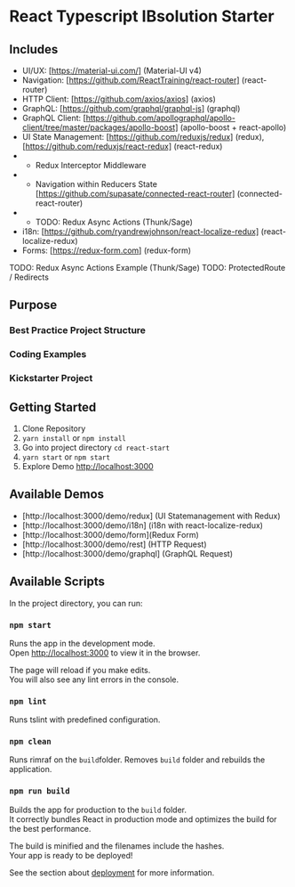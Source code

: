 
# React Typescript IBsolution Starter
## Includes
-   UI/UX: [https://material-ui.com/] (Material-UI v4)
-   Navigation: [https://github.com/ReactTraining/react-router] (react-router)
-   HTTP Client: [https://github.com/axios/axios] (axios)
-   GraphQL: [https://github.com/graphql/graphql-js] (graphql)
-   GraphQL Client: [https://github.com/apollographql/apollo-client/tree/master/packages/apollo-boost] (apollo-boost + react-apollo)
-   UI State Management: [https://github.com/reduxjs/redux] (redux), [https://github.com/reduxjs/react-redux] (react-redux)
- - Redux Interceptor Middleware
- - Navigation within Reducers State [https://github.com/supasate/connected-react-router] (connected-react-router)
- - TODO: Redux Async Actions (Thunk/Sage)
-   i18n:  [https://github.com/ryandrewjohnson/react-localize-redux] (react-localize-redux)
-   Forms: [https://redux-form.com] (redux-form)

TODO: Redux Async Actions Example (Thunk/Sage)
TODO: ProtectedRoute / Redirects

## Purpose
### Best Practice Project Structure
### Coding Examples
### Kickstarter Project

## Getting Started
1. Clone Repository
2. `yarn install` or `npm install`
3. Go into project directory `cd react-start`
4. `yarn start` or `npm start`
5. Explore Demo [http://localhost:3000](http://localhost:3000)
## Available Demos
- [http://localhost:3000/demo/redux] (UI Statemanagement with Redux)
- [http://localhost:3000/demo/i18n] (i18n with react-localize-redux)
- [http://localhost:3000/demo/form](Redux Form)
- [http://localhost:3000/demo/rest] (HTTP Request)
- [http://localhost:3000/demo/graphql] (GraphQL Request)



## Available Scripts

In the project directory, you can run:

### `npm start`

Runs the app in the development mode.<br>
Open [http://localhost:3000](http://localhost:3000) to view it in the browser.

The page will reload if you make edits.<br>
You will also see any lint errors in the console.

### `npm lint`

Runs tslint with predefined configuration.

### `npm clean`

Runs rimraf on the `build`folder. Removes `build` folder and rebuilds the application.

### `npm run build`

Builds the app for production to the `build` folder.<br>
It correctly bundles React in production mode and optimizes the build for the best performance.

The build is minified and the filenames include the hashes.<br>
Your app is ready to be deployed!

See the section about [deployment](https://facebook.github.io/create-react-app/docs/deployment) for more information.